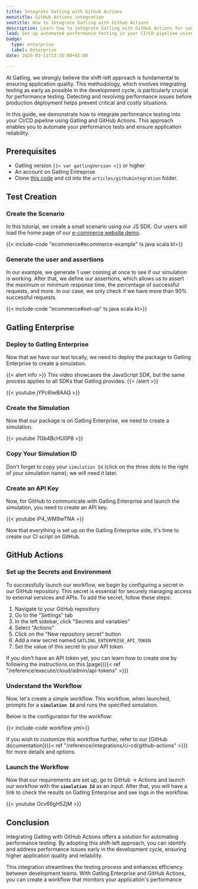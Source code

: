 ```yaml
---
title: Integrate Gatling with Github Actions
menutitle: GitHub Actions integration
seotitle: How to integrate Gatling with Github Actions
description: Learn how to integrate Gatling with GitHub Actions for continuous performance testing
lead: Set up automated performance testing in your CI/CD pipeline using Gatling and GitHub Actions
badge:
  type: enterprise
  label: Enterprise
date: 2025-03-11T13:35:00+02:00

---
```


At Gatling, we strongly believe the shift-left approach is fundamental to ensuring application quality. This methodology, which involves integrating testing as early as possible in the development cycle, is particularly crucial for performance testing. Detecting and resolving performance issues before production deployment helps prevent critical and costly situations.

In this guide, we demonstrate how to integrate performance testing into your CI/CD pipeline using Gatling and GitHub Actions. This approach enables you to automate your performance tests and ensure application reliability.

## Prerequisites

- Gatling version `{{< var gatlingVersion >}}` or higher
- An account on Gatling Entreprise
- Clone [this code](https://github.com/gatling/devrel-projects) and cd into the `articles/githubintegration` folder.

## Test Creation

### Create the Scenario

In this tutorial, we create a small scenario using our JS SDK. Our users will load the home page of our [e-commerce website demo](https://ecomm.gatling.io/).

{{< include-code "ecommerce#ecommerce-example" ts java scala kt>}}

### Generate the user and assertions

In our example, we generate 1 user coming at once to see if our simulation is working. After that, we define our assertions, which allows us to assert the maximum or minimum response time, the percentage of successful requests, and more. In our case, we only check if we have more than 90% successful requests.

{{< include-code "ecommerce#set-up" ts java scala kt>}}

## Gatling Enterprise

### Deploy to Gatling Enterprise

Now that we have our test locally, we need to deploy the package to Gatling Enterprise to create a simulation.

{{< alert info >}}
This video showcases the JavaScript SDK, but the same process applies to all SDKs that Gatling provides.
{{< /alert >}}

{{< youtube jYPc6lwBAAQ >}}

### Create the Simulation

Now that our package is on Gatling Enterprise, we need to create a simulation.

{{< youtube 7Gb4BcHU0P8 >}}

### Copy Your Simulation ID

Don't forget to copy your `simulation Id` (click on the three dots to the right of your simulation name); we will need it later.

### Create an API Key

Now, for GitHub to communicate with Gatling Enterprise and launch the simulation, you need to create an API key.

{{< youtube iP4_WM9wTNA >}}

Now that everything is set up on the Gatling Enterprise side, it's time to create our CI script on GitHub.

## GitHub Actions

### Set up the Secrets and Environment

To successfully launch our workflow, we begin by configuring a secret in our GitHub repository. This secret is essential for securely managing access to external services and APIs. To add the secret, follow these steps:

1. Navigate to your GitHub repository
2. Go to the "Settings" tab
3. In the left sidebar, click "Secrets and variables"
4. Select "Actions"
5. Click on the "New repository secret" button
6. Add a new secret named `GATLING_ENTERPRISE_API_TOKEN`
7. Set the value of this secret to your API token

If you don't have an API token yet, you can learn how to create one by following the instructions on this [page]({{< ref "/reference/execute/cloud/admin/api-tokens" >}})

### Understand the Workflow

Now, let's create a simple workflow. This workflow, when launched, prompts for a **`simulation Id`** and runs the specified simulation.

Below is the configuration for the workflow:

{{< include-code workflow yml>}}

If you wish to customize this workflow further, refer to our [GitHub documentation]({{< ref "/reference/integrations/ci-cd/github-actions" >}}) for more details and options.

### Launch the Workflow

Now that our requirements are set up, go to GitHub → Actions and launch our workflow with the  **`simulation Id`** as an input. After that, you will have a link to check the results on Gatling Enterprise and see logs in the workflow.

{{< youtube Ocv66gH5ZjM >}}

## Conclusion

Integrating Gatling with GitHub Actions offers a solution for automating performance testing. By adopting this shift-left approach, you can identify and address performance issues early in the development cycle, ensuring higher application quality and reliability.

This integration streamlines the testing process and enhances efficiency between development teams. With Gatling Enterprise and GitHub Actions, you can create a workflow that monitors your application's performance
